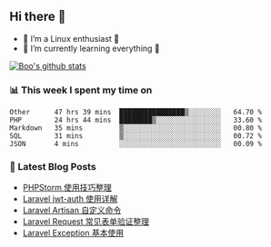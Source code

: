 ## Hi there 👋
* 🔭 I’m a Linux enthusiast 🐧️
* 🏃️ I’m currently learning everything 🏃️

[![Boo's github stats](https://github-readme-stats.vercel.app/api?username=0xAiKang)](https://github.com/anuraghazra/github-readme-stats)

<!-- [![Most Used Langs](https://github-readme-stats.vercel.app/api/top-langs/?username=0xAiKang)](https://github.com/anuraghazra/github-readme-stats) -->

### 📊 This week I spent my time on
<!--START_SECTION:waka-->
```text
Other      47 hrs 39 mins  ████████████████▒░░░░░░░░   64.70 % 
PHP        24 hrs 44 mins  ████████▒░░░░░░░░░░░░░░░░   33.60 % 
Markdown   35 mins         ▒░░░░░░░░░░░░░░░░░░░░░░░░   00.80 % 
SQL        31 mins         ▒░░░░░░░░░░░░░░░░░░░░░░░░   00.72 % 
JSON       4 mins          ░░░░░░░░░░░░░░░░░░░░░░░░░   00.09 % 
```
<!--END_SECTION:waka-->

### 📕 Latest Blog Posts
<!-- BLOG-POST-LIST:START -->
- [PHPStorm 使用技巧整理](https://www.0x2beace.com/phpstorm-use-skills-finishing/)
- [Laravel jwt-auth 使用详解](https://www.0x2beace.com/laravel-jwt-auth-use-detailed-explanation/)
- [Laravel Artisan 自定义命令](https://www.0x2beace.com/laravel-artisan-custom-commands/)
- [Laravel Request 常见表单验证整理](https://www.0x2beace.com/laravel-request-common-form-validation-finishing/)
- [Laravel Exception 基本使用](https://www.0x2beace.com/basic-use-of-laravel-cxception/)
<!-- BLOG-POST-LIST:END -->


